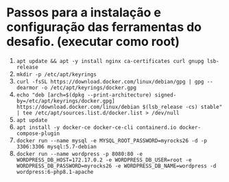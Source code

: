 # Passos para a instalação e configuração das ferramentas do desafio. (executar como root)

1. `apt update && apt -y install nginx ca-certificates curl gnupg lsb-release`
2. `mkdir -p /etc/apt/keyrings`
3. `curl -fsSL https://download.docker.com/linux/debian/gpg | gpg --dearmor -o /etc/apt/keyrings/docker.gpg`
4. `echo "deb [arch=$(dpkg --print-architecture) signed-by=/etc/apt/keyrings/docker.gpg] https://download.docker.com/linux/debian $(lsb_release -cs) stable" | tee /etc/apt/sources.list.d/docker.list > /dev/null`
5. `apt update`
6. `apt install -y docker-ce docker-ce-cli containerd.io docker-compose-plugin`
7. `docker run --name mysql -e MYSQL_ROOT_PASSWORD=myrocks26 -d -p 3306:3306 mysql:5.7-debian`
8. `docker run --name wordpress -p 8080:80 -e WORDPRESS_DB_HOST=172.17.0.2 -e WORDPRESS_DB_USER=root -e WORDPRESS_DB_PASSWORD=myrocks26 -e WORDPRESS_DB_NAME=wordpress -d wordpress:6-php8.1-apache`
